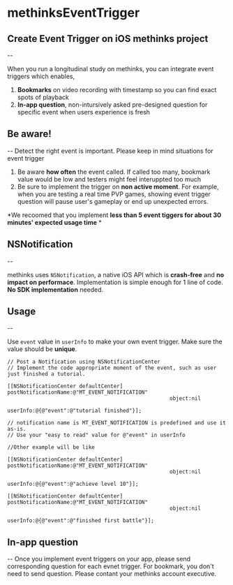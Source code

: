 # methinksEventTrigger #


## Create Event Trigger on iOS methinks project
--

When you run a longitudinal study on methinks, you can integrate event triggers which enables,

1. **Bookmarks** on video recording with timestamp so you can find exact spots of playback
2. **In-app question**, non-intursively asked pre-designed question for specific event when users experience is fresh



## Be aware!
--
Detect the right event is important. Please keep in mind situations for event trigger

1. Be aware **how often** the event called. If called too many, bookmark value would be low and testers might feel interuppted too much
2. Be sure to implement the trigger on **non active moment**. For example, when you are testing a real time PVP games, showing event trigger question will pause user's gameplay or end up unexpected errors. 

*We recoomed that you implement **less than 5 event tiggers for about 30 minutes' expected usage time** * 



## NSNotification
--

methinks uses `NSNotification`, a native iOS API which is **crash-free** and **no impact on performace**. Implementation is simple enough for 1 line of code. **No SDK implementation** needed.


## Usage
--

Use `event` value in `userInfo` to make your own event trigger. Make sure the value should be **unique**.
```objc
// Post a Notification using NSNotificationCenter
// Implement the code appropriate moment of the event, such as user just finished a tutorial.

[[NSNotificationCenter defaultCenter] postNotificationName:@"MT_EVENT_NOTIFICATION" 
                                                    object:nil
                                                  userInfo:@{@"event":@"tutorial finished"}];

// notification name is MT_EVENT_NOTIFICATION is predefined and use it as-is.
// Use your "easy to read" value for @"event" in userInfo

//Other example will be like

[[NSNotificationCenter defaultCenter] postNotificationName:@"MT_EVENT_NOTIFICATION" 
                                                    object:nil 
                                                  userInfo:@{@"event":@"achieve level 10"}];

[[NSNotificationCenter defaultCenter] postNotificationName:@"MT_EVENT_NOTIFICATION"
                                                    object:nil 
                                                  userInfo:@{@"event":@"finished first battle"}];

```

## In-app question
--
Once you implement event triggers on your app, please send corresponding question for each evnet trigger. For bookmark, you don't need to send question. Please contant your methinks account executive. 


